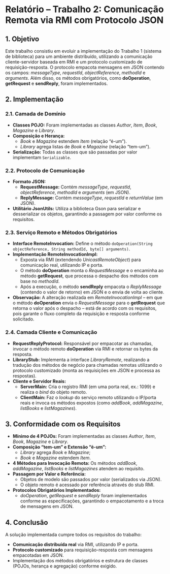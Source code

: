 # Relatório – Trabalho 2: Comunicação Remota via RMI com Protocolo JSON

## 1. Objetivo

Este trabalho consistiu em evoluir a implementação do Trabalho 1 (sistema de biblioteca) para um ambiente distribuído, utilizando a comunicação cliente-servidor baseada em RMI e um protocolo customizado de requisição-resposta. O protocolo empacota mensagens em JSON contendo os campos: _messageType_, _requestId_, _objectReference_, _methodId_ e _arguments_. Além disso, os métodos obrigatórios, como **doOperation**, **getRequest** e **sendReply**, foram implementados.

## 2. Implementação

### 2.1. Camada de Domínio

- **Classes POJO:** Foram implementadas as classes _Author_, _Item_, _Book_, _Magazine_ e _Library_.
- **Composição e Herança:**
  - _Book_ e _Magazine_ estendem _Item_ (relação “é-um”).
  - _Library_ agrega listas de _Book_ e _Magazine_ (relação “tem-um”).
- **Serialização:** Todas as classes que são passadas por valor implementam `Serializable`.

### 2.2. Protocolo de Comunicação

- **Formato JSON:**
  - **RequestMessage:** Contém _messageType_, _requestId_, _objectReference_, _methodId_ e _arguments_ (em JSON).
  - **ReplyMessage:** Contém _messageType_, _requestId_ e _returnValue_ (em JSON).
- **Utilitário JsonUtils:** Utiliza a biblioteca Gson para serializar e desserializar os objetos, garantindo a passagem por valor conforme os requisitos.

### 2.3. Serviço Remoto e Métodos Obrigatórios

- **Interface RemoteInvocation:** Define o método `doOperation(String objectReference, String methodId, byte[] arguments)`.
- **Implementação RemoteInvocationImpl:**
  - Exposta via RMI (extendendo _UnicastRemoteObject_) para comunicação real, utilizando IP e porta.
  - O método **doOperation** monta o _RequestMessage_ e o encaminha ao método **getRequest**, que processa o despacho dos métodos com base no _methodId_.
  - Após a execução, o método **sendReply** empacota o _ReplyMessage_ (contendo o valor de retorno) em JSON e o envia de volta ao cliente.
- **Observação:** A alteração realizada em _RemoteInvocationImpl_ – em que o método **doOperation** envia o _RequestMessage_ para o **getRequest** que retorna o valor após o despacho – está de acordo com os requisitos, pois garante o fluxo completo da requisição e resposta conforme solicitado.

### 2.4. Camada Cliente e Comunicação

- **RequestReplyProtocol:** Responsável por empacotar as chamadas, invocar o método remoto **doOperation** via RMI e retornar os bytes da resposta.
- **LibraryStub:** Implementa a interface _LibraryRemote_, realizando a tradução dos métodos de negócio para chamadas remotas utilizando o protocolo customizado (monta as requisições em JSON e processa as respostas).
- **Cliente e Servidor Reais:**
  - **ServerMain:** Cria o registro RMI (em uma porta real, ex.: 1099) e realiza o _bind_ do objeto remoto.
  - **ClientMain:** Faz o _lookup_ do serviço remoto utilizando o IP/porta reais e invoca os métodos expostos (como _addBook_, _addMagazine_, _listBooks_ e _listMagazines_).

## 3. Conformidade com os Requisitos

- **Mínimo de 4 POJOs:** Foram implementadas as classes _Author_, _Item_, _Book_, _Magazine_ e _Library_.
- **Composição “tem-um” e Extensão “é-um”:**
  - _Library_ agrega _Book_ e _Magazine_;
  - _Book_ e _Magazine_ estendem _Item_.
- **4 Métodos para Invocação Remota:** Os métodos _addBook_, _addMagazine_, _listBooks_ e _listMagazines_ atendem ao requisito.
- **Passagem por Valor e Referência:**
  - Objetos de modelo são passados por valor (serializados via JSON).
  - O objeto remoto é acessado por referência através do stub RMI.
- **Protocolos Obrigatórios Implementados:**
  - _doOperation_, _getRequest_ e _sendReply_ foram implementados conforme as especificações, garantindo o empacotamento e a troca de mensagens em JSON.

## 4. Conclusão

A solução implementada cumpre todos os requisitos do trabalho:

- **Comunicação distribuída real** via RMI, utilizando IP e porta.
- **Protocolo customizado** para requisição-resposta com mensagens empacotadas em JSON.
- Implementação dos métodos obrigatórios e estrutura de classes (POJOs, herança e agregação) conforme exigido.
